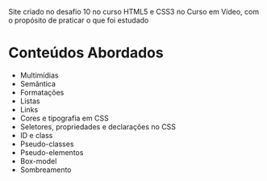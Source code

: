 Site criado no desafio 10 no curso HTML5 e CSS3 no Curso em Vídeo, com o propósito de praticar o que foi estudado

# Conteúdos Abordados

- Multimídias
- Semântica
- Formatações
- Listas
- Links
- Cores e tipografia em CSS
- Seletores, propriedades e declarações no CSS
- ID e class
- Pseudo-classes
- Pseudo-elementos
- Box-model
- Sombreamento
